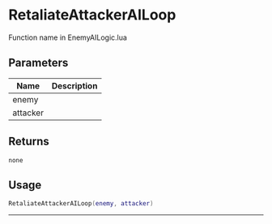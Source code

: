# RetaliateAttackerAILoop

Function name in EnemyAILogic.lua

## Parameters

| Name     | Description |
| -------- | ----------- |
| enemy    |             |
| attacker |             |

## Returns

`none`

## Usage

```lua
RetaliateAttackerAILoop(enemy, attacker)
```

---
